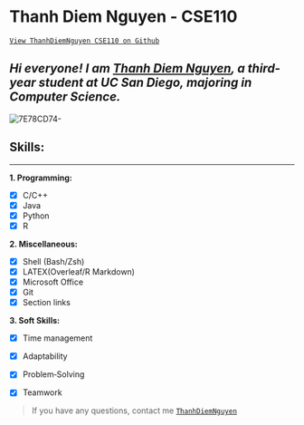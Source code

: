 # Thanh Diem Nguyen - CSE110
[`View ThanhDiemNguyen CSE110 on Github`](https://github.com/ThanhDiemNguyen/CSE110Project) 

## *Hi everyone! I am [Thanh Diem Nguyen](https://github.com/ThanhDiemNguyen), a third-year student at UC San Diego, majoring in Computer Science.*

![7E78CD74-](https://user-images.githubusercontent.com/114208205/191907066-ca176fc1-3578-49a0-b154-fbe6d90d6c0c.JPG) 

 
## Skills:

---

**1. Programming:** 
  - [x] C/C++
  - [x] Java
  - [x] Python
  - [x] R
  
**2. Miscellaneous:**
- [x] Shell (Bash/Zsh)
- [x] LATEX(Overleaf/R Markdown)
- [x] Microsoft Office
- [x] Git
- [x] Section links

**3. Soft Skills:** 
- [x] Time management
- [x] Adaptability
- [x] Problem‑Solving
- [x] Teamwork


> If you have any questions, contact me [`ThanhDiemNguyen`](https://github.com/ThanhDiemNguyen)
